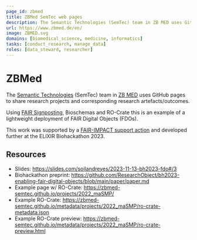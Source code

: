```yaml
---
page_id: zbmed
title: ZBMed SemTec web pages
description: The Semantic Technologies (SemTec) team in ZB MED uses GitHub pages to share research projects and corresponding research artefacts/outcomes.
url: https://www.zbmed.de/en/
image: ZBMED.svg
domains: [biomedical_science, medicine, informatics]
tasks: [conduct_research, manage_data]
roles: [data_steward, researcher]
---
```


# ZBMed

The [Semantic Technologies](https://zbmed-semtec.github.io/) (SemTec) team in [ZB MED](https://www.zbmed.de/en/) uses GitHub pages to share research projects and corresponding research artefacts/outcomes.

Using [FAIR Signposting](https://signposting.org/FAIR/), Bioschemas and RO-Crate this is an example of a lightweight deployment of FAIR Digital Objects (FDOs). 

This work was supported by a [FAIR-IMPACT support action](https://fair-impact.eu/1st-open-call-support-closed) and developed further at the ELIXIR Biohackathon 2023.


## Resources

* Slides: <https://slides.com/soilandreyes/2023-11-13-bh2023-fdo#/3>
* Biohackathon preprint: <https://github.com/ResearchObject/bh2023-enabling-fair-digital-objects/blob/main/paper/paper.md>
* Example page w/ RO-Crate: <https://zbmed-semtec.github.io/projects/2022_maSMP/>
* Example RO-Crate: <https://zbmed-semtec.github.io/metadata/projects/2022_maSMP/ro-crate-metadata.json>
* Example RO-Crate preview: <https://zbmed-semtec.github.io/metadata/projects/2022_maSMP/ro-crate-preview.html>
